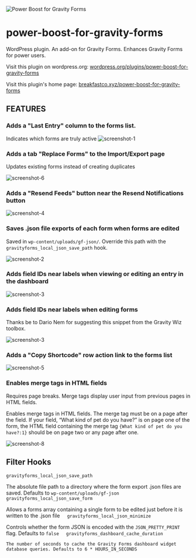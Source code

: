 

![Power Boost for Gravity Forms](assets/banner-1544x500.jpg)

#  power-boost-for-gravity-forms

WordPress plugin. An add-on for Gravity Forms. Enhances Gravity Forms for power users.

Visit this plugin on wordpress.org: [wordpress.org/plugins/power-boost-for-gravity-forms](https://wordpress.org/plugins/power-boost-for-gravity-forms/)

Visit this plugin's home page: [breakfastco.xyz/power-boost-for-gravity-forms](https://breakfastco.xyz/power-boost-for-gravity-forms/)

## FEATURES



### Adds a "Last Entry" column to the forms list.

Indicates which forms are truly active   ![screenshot-1](assets/screenshot-1.png)



### Adds a tab "Replace Forms" to the Import/Export page

Updates existing forms instead of creating duplicates

   ![screenshot-6](assets/screenshot-6.png)



### Adds a "Resend Feeds" button near the Resend Notifications button

![screenshot-4](assets/screenshot-4.png)



### Saves .json file exports of each form when forms are edited

Saved in `wp-content/uploads/gf-json/`. Override this path with the `gravityforms_local_json_save_path` hook.

   ![screenshot-2](assets/screenshot-2.png)



### Adds field IDs near labels when viewing or editing an entry in the dashboard

   ![screenshot-3](assets/screenshot-3.png)



### Adds field IDs near labels when editing forms

Thanks be to Dario Nem for suggesting this snippet from the Gravity Wiz toolbox.

![screenshot-3](assets/screenshot-7.png)



### Adds a "Copy Shortcode" row action link to the forms list

![screenshot-5](assets/screenshot-5.png)



### Enables merge tags in HTML fields

Requires page breaks. Merge tags display user input from previous pages in HTML fields.

Enables merge tags in HTML fields. The merge tag must be on a page after the field. If your field, “What kind of pet do you have?” is on page one of the form, the HTML field containing the merge tag `{What kind of pet do you have?:1}` should be on page two or any page after one.

![screenshot-8](assets/screenshot-8.png)



## Filter Hooks

`gravityforms_local_json_save_path`

   The absolute file path to a directory where the form export .json files are saved. Defaults to `wp-content/uploads/gf-json`
&nbsp;
&nbsp;
`gravityforms_local_json_save_form`

   Allows a forms array containing a single form to be edited just before it is written to the .json file
&nbsp;
&nbsp;
`gravityforms_local_json_minimize`

   Controls whether the form JSON is encoded with the `JSON_PRETTY_PRINT` flag. Defaults to `false`
&nbsp;
&nbsp;
`gravityforms_dashboard_cache_duration`

	The number of seconds to cache the Gravity Forms dashboard widget database queries. Defaults to 6 * HOURS_IN_SECONDS